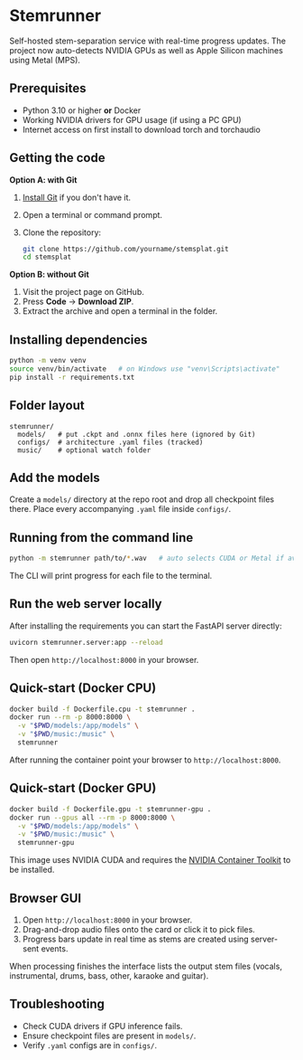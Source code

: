 # Stemrunner

Self-hosted stem-separation service with real-time progress updates. The
project now auto-detects NVIDIA GPUs as well as Apple Silicon machines using
Metal (MPS).

## Prerequisites

- Python 3.10 or higher **or** Docker
- Working NVIDIA drivers for GPU usage (if using a PC GPU)
- Internet access on first install to download torch and torchaudio

## Getting the code

**Option A: with Git**

1. [Install Git](https://git-scm.com/) if you don't have it.
2. Open a terminal or command prompt.
3. Clone the repository:

   ```bash
   git clone https://github.com/yourname/stemsplat.git
   cd stemsplat
   ```

**Option B: without Git**

1. Visit the project page on GitHub.
2. Press **Code** → **Download ZIP**.
3. Extract the archive and open a terminal in the folder.

## Installing dependencies

```bash
python -m venv venv
source venv/bin/activate   # on Windows use "venv\Scripts\activate"
pip install -r requirements.txt
```

## Folder layout

```
stemrunner/
  models/   # put .ckpt and .onnx files here (ignored by Git)
  configs/  # architecture .yaml files (tracked)
  music/    # optional watch folder
```

## Add the models

Create a `models/` directory at the repo root and drop all checkpoint files there. Place every accompanying `.yaml` file inside `configs/`.

## Running from the command line

```bash
python -m stemrunner path/to/*.wav   # auto selects CUDA or Metal if available
```

The CLI will print progress for each file to the terminal.

## Run the web server locally

After installing the requirements you can start the FastAPI server directly:

```bash
uvicorn stemrunner.server:app --reload
```

Then open `http://localhost:8000` in your browser.

## Quick-start (Docker CPU)

```bash
docker build -f Dockerfile.cpu -t stemrunner .
docker run --rm -p 8000:8000 \
  -v "$PWD/models:/app/models" \
  -v "$PWD/music:/music" \
  stemrunner
```

After running the container point your browser to `http://localhost:8000`.

## Quick-start (Docker GPU)

```bash
docker build -f Dockerfile.gpu -t stemrunner-gpu .
docker run --gpus all --rm -p 8000:8000 \
  -v "$PWD/models:/app/models" \
  -v "$PWD/music:/music" \
  stemrunner-gpu
```

This image uses NVIDIA CUDA and requires the [NVIDIA Container Toolkit](https://docs.nvidia.com/datacenter/cloud-native/container-toolkit/) to be installed.

## Browser GUI

1. Open `http://localhost:8000` in your browser.
2. Drag-and-drop audio files onto the card or click it to pick files.
3. Progress bars update in real time as stems are created using server-sent
   events.

When processing finishes the interface lists the output stem files (vocals,
instrumental, drums, bass, other, karaoke and guitar).

## Troubleshooting

- Check CUDA drivers if GPU inference fails.
- Ensure checkpoint files are present in `models/`.
- Verify `.yaml` configs are in `configs/`.

